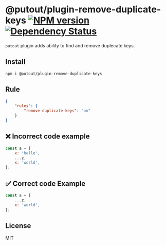 # @putout/plugin-remove-duplicate-keys [![NPM version][NPMIMGURL]][NPMURL] [![Dependency Status][DependencyStatusIMGURL]][DependencyStatusURL]

[NPMIMGURL]: https://img.shields.io/npm/v/@putout/plugin-remove-duplicate-keys.svg?style=flat&longCache=true
[NPMURL]: https://npmjs.org/package/@putout/plugin-remove-duplicate-keys"npm"
[DependencyStatusURL]: https://david-dm.org/coderaiser/putout?path=packages/plugin-remove-duplicate-keys
[DependencyStatusIMGURL]: https://david-dm.org/coderaiser/putout.svg?path=packages/plugin-remove-duplicate-keys

`putout` plugin adds ability to find and remove duplecate keys.

## Install

```
npm i @putout/plugin-remove-duplicate-keys
```

## Rule

```json
{
    "rules": {
        "remove-duplicate-keys": "on"
    }
}
```

## ❌ Incorrect code example

```js
const a = {
    x: 'hello',
    ...z,
    x: 'world',
};
```

## ✅ Correct code Example

```js
const a = {
    ...z,
    x: 'world',
};
```

## License

MIT
